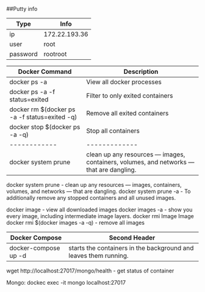 ##Putty info

Type | Info
------------ | -------------
ip | 172.22.193.36
user | root
password | rootroot

Docker Command | Description
------------ | -------------
docker ps -a | View all docker processes
docker ps -a -f status=exited | Filter to only exited containers
docker rm $(docker ps -a -f status=exited -q) | Remove all exited containers
docker stop $(docker ps -a -q) | Stop all containers
------------ | -------------
docker system prune | clean up any resources — images, containers, volumes, and networks — that are dangling.


docker system prune - clean up any resources — images, containers, volumes, and networks — that are dangling.
docker system prune -a - To additionally remove any stopped containers and all unused images.

docker image - view all downloaded images
docker images -a - show you every image, including intermediate image layers.
docker rmi Image Image
docker rmi $(docker images -a -q) - remove all images
 

 
 Docker Compose | Second Header
------------ | -------------
docker-compose up -d | starts the containers in the background and leaves them running.

wget http://localhost:27017/mongo/health - get status of container

Mongo:
dockec exec -it <container name> mongo localhost:27017
